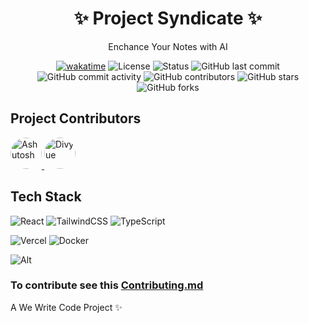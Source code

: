 <div align="center">

# ✨ Project Syndicate ✨

  <p>Enchance Your Notes with AI</p>
  
  [![wakatime](https://wakatime.com/badge/user/c34e365f-01c3-4480-a437-d477dc0aa67b/project/0e2660d1-6b8c-4c3f-9bad-bf717f2a0eb2.svg)](https://wakatime.com/badge/user/c34e365f-01c3-4480-a437-d477dc0aa67b/project/0e2660d1-6b8c-4c3f-9bad-bf717f2a0eb2)
  ![License](https://img.shields.io/badge/license-MIT-blue)
  ![Status](https://img.shields.io/badge/status-active-brightgreen)
  ![GitHub last commit](https://img.shields.io/github/last-commit/AshutoshDM1/Aivon)
  ![GitHub commit activity](https://img.shields.io/github/commit-activity/m/AshutoshDM1/Aivon)
  ![GitHub contributors](https://img.shields.io/github/contributors/AshutoshDM1/Aivon)
  ![GitHub stars](https://img.shields.io/github/stars/AshutoshDM1/Aivon)
  ![GitHub forks](https://img.shields.io/github/forks/AshutoshDM1/Aivon)

</div>

## Project Contributors

<a href="https://github.com/AshutoshDM1">
  <img src="https://github.com/AshutoshDM1.png" width="50px" alt="Ashutosh" style="border-radius:50%" />
</a>
<a href="https://github.com/Divyue30597">
  <img src="https://github.com/Divyue30597.png" width="50px" alt="Divyue" style="border-radius:50%" />
</a>

## Tech Stack

  <!-- Technology Stack Badges -->

![React](https://img.shields.io/badge/React-%2320232a.svg?logo=react&logoColor=%2361DAFB)
![TailwindCSS](https://img.shields.io/badge/Tailwind%20CSS-%2338B2AC.svg?logo=tailwind-css&logoColor=white)
![TypeScript](https://img.shields.io/badge/TypeScript-3178C6?logo=typescript&logoColor=fff)

  <!-- Build & Deployment -->

![Vercel](https://img.shields.io/badge/Vercel-%23000000.svg?logo=vercel&logoColor=white)
![Docker](https://img.shields.io/badge/Docker-2496ED?logo=docker&logoColor=fff)

![Alt](https://repobeats.axiom.co/api/embed/131fac466e4365f0de3c835419d6ae05560ca0b4.svg 'Repobeats analytics image')

### To contribute see this [Contributing.md](./Contributing.md)

A We Write Code Project ✨
